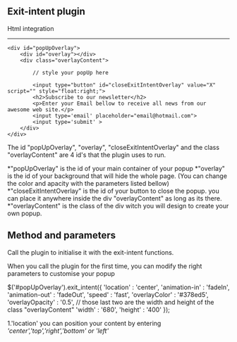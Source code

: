 Exit-intent plugin
------------------

Html integration
****

	<div id="popUpOverlay">
		<div id="overlay"></div>
		<div class="overlayContent">
			
			// style your popUp here

			<input type="button" id="closeExitIntentOverlay" value="X" script="" style="float:right;">
			<h2>Subscribe to our newsletter</h2>
			<p>Enter your Email bellow to receive all news from our awesome web site.</p>
			<input type='email' placeholder="email@hotmail.com">
			<input type='submit' >      
		</div>
	</div>

The id "popUpOverlay", "overlay", "closeExitIntentOverlay" and the class "overlayContent" are 4 id's that the plugin uses to run.

*"popUpOverlay" is the id of your main container of your popup
*"overlay" is the id of your background that will hide the whole page. (You can change the color and apacity with the parameters listed bellow)
*"closeExitIntentOverlay" is the id of your button to close the popup. you can place it anywhere inside the div "overlayContent" as long as its there.
*"overlayContent" is the class of the div witch you will design to create your own popup.

Method and parameters
---------------------

Call the plugin to initialise it with the exit-intent functions.

When you call the plugin for the first time, you can modify the right parameters to customise your popup

$('#popUpOverlay').exit_intent({
    'location'         : 'center',
    'animation-in'     : 'fadeIn',
    'animation-out'    : 'fadeOut',
    'speed'            : 'fast',
    'overlayColor'     : '#378ed5',
    'overlayOpacity'   : '0.5',
// those last two are the width and height of the class "overlayContent"
    'width'            : '680',
    'height'           : '400'
});


1.'location' you can position your content by entering _*'center','top','right','bottom' or 'left'*_






